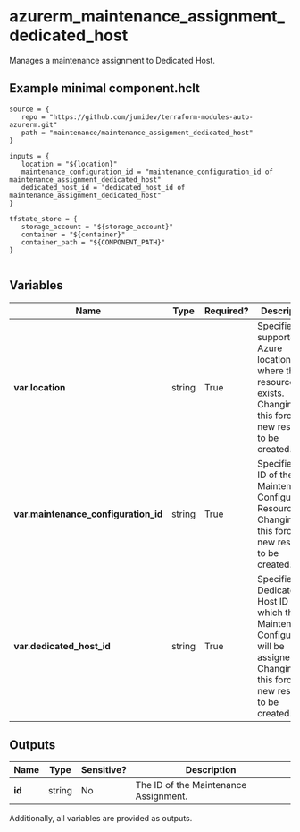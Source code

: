 # azurerm_maintenance_assignment_dedicated_host

Manages a maintenance assignment to Dedicated Host.

## Example minimal component.hclt

```hcl
source = {
   repo = "https://github.com/jumidev/terraform-modules-auto-azurerm.git" 
   path = "maintenance/maintenance_assignment_dedicated_host" 
}

inputs = {
   location = "${location}" 
   maintenance_configuration_id = "maintenance_configuration_id of maintenance_assignment_dedicated_host" 
   dedicated_host_id = "dedicated_host_id of maintenance_assignment_dedicated_host" 
}

tfstate_store = {
   storage_account = "${storage_account}" 
   container = "${container}" 
   container_path = "${COMPONENT_PATH}" 
}


```

## Variables

| Name | Type | Required? |  Description |
| ---- | ---- | --------- |  ----------- |
| **var.location** | string | True | Specifies the supported Azure location where the resource exists. Changing this forces a new resource to be created. | 
| **var.maintenance_configuration_id** | string | True | Specifies the ID of the Maintenance Configuration Resource. Changing this forces a new resource to be created. | 
| **var.dedicated_host_id** | string | True | Specifies the Dedicated Host ID to which the Maintenance Configuration will be assigned. Changing this forces a new resource to be created. | 



## Outputs

| Name | Type | Sensitive? | Description |
| ---- | ---- | --------- | --------- |
| **id** | string | No  | The ID of the Maintenance Assignment. | 

Additionally, all variables are provided as outputs.
